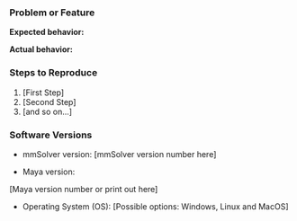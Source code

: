 ### Problem or Feature
<!-- Describe the problem or suggestion here. Be specific about your problem. -->

**Expected behavior:**
<!-- What do you expect to happen? -->

**Actual behavior:**
<!-- What has actually happened? -->

### Steps to Reproduce

1. [First Step]
2. [Second Step]
3. [and so on...]

### Software Versions
<!-- What software and hardware versions are you running? -->

- mmSolver version: [mmSolver version number here]

- Maya version:
<!-- What Maya version are you using?
Use the menu "Help > About Maya", or run the following Python commands in the Maya Script Editor.

print 'Operating System:', maya.cmds.about(operatingSystemVersion=True)
print 'Cut ID:', maya.cmds.about(cutIdentifier=True)
print 'Maya Version:', maya.cmds.about(installedVersion=True)
print 'Maya API:', maya.cmds.about(apiVersion=True)
print 'Qt Version:', maya.cmds.about(qtVersion=True)
print 'Compositing Manager:', maya.cmds.about(compositingManager=True)
print 'Window Manager:', maya.cmds.about(windowManager=True)
print 'GPU:', ''.join(maya.cmds.ogs(deviceInformation=True))
-->

[Maya version number or print out here]

- Operating System (OS): [Possible options: Windows, Linux and MacOS]
